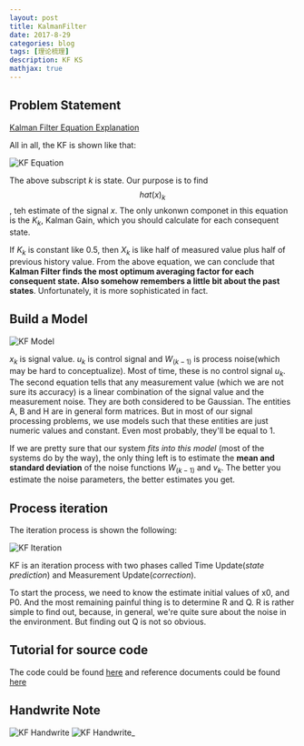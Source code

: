 ```yaml
---
layout: post
title: KalmanFilter
date: 2017-8-29
categories: blog
tags: [理论梳理]
description: KF KS
mathjax: true
---
```


## Problem Statement

[Kalman Filter Equation Explanation](http://bilgin.esme.org/BitsAndBytes/KalmanFilterforDummies)

All in all, the KF is shown like that:

![KF Equation](https://github.com/bryanibit/bryanibit.github.io/raw/master/img/doc/insight_formula.gif)

The above subscript *k* is state. Our purpose is to find $$hat(x)_k$$, teh estimate of the signal *x*. The only unkonwn componet in this equation is the $K_k$, Kalman Gain, which you should calculate for each consequent state. 

If $K_k$ is constant like 0.5, then $X_k$ is like half of measured value plus half of previous history value. From the above equation, we can conclude that **Kalman Filter finds the most optimum averaging factor for each consequent state. Also somehow remembers a little bit about the past states**. Unfortunately, it is more sophisticated in fact.


## Build a Model

![KF Model](https://github.com/bryanibit/bryanibit.github.io/raw/master/img/doc/model_equation.gif)

$x_k$ is signal value. $u_k$ is control signal and $W_(k-1)$ is process noise(which may be hard to conceptualize). Most of time, these is no control signal $u_k$. The second equation tells that any measurement value (which we are not sure its accuracy) is a linear combination of the signal value and the measurement noise. They are both considered to be Gaussian. The entities A, B and H are in general form matrices. But in most of our signal processing problems, we use models such that these entities are just numeric values and constant. Even most probably, they'll be equal to 1. 

If we are pretty sure that our system *fits into this model* (most of the systems do by the way), the only thing left is to estimate the **mean and standard deviation** of the noise functions $W_(k-1)$ and $v_k$. The better you estimate the noise parameters, the better estimates you get.

## Process iteration
The iteration process is shown the following:

![KF Iteration](https://github.com/bryanibit/bryanibit.github.io/raw/master/img/doc/iteration_steps.gif)

KF is an iteration process with two phases called Time Update(*state prediction*) and Measurement Update(*correction*).

To start the process, we need to know the estimate initial values of x0, and P0. And the most remaining painful thing is to determine R and Q. R is rather simple to find out, because, in general, we're quite sure about the noise in the environment. But finding out Q is not so obvious. 

## Tutorial for source code

The code could be found [here](https://github.com/hmartiro/kalman-cpp) and reference documents could be found [here](http://www.cs.unc.edu/~welch/media/pdf/kalman_intro.pdf)

## Handwrite Note

![KF Handwrite](https://github.com/bryanibit/bryanibit.github.io/raw/master/img/doc/kalman_handwrite1.jpg)
![KF Handwrite_](https://github.com/bryanibit/bryanibit.github.io/raw/master/img/doc/kalman_handwrite2.jpg)

